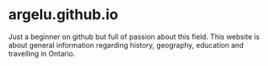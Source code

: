 # argelu.github.io
Just a beginner on github but full of passion about this field. This website is about general information regarding history, geography, education and travelling in Ontario.

